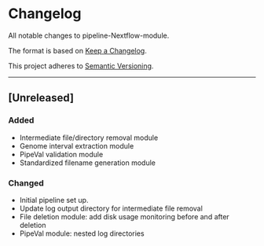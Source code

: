 # Changelog
All notable changes to pipeline-Nextflow-module.

The format is based on [Keep a Changelog](https://keepachangelog.com/en/1.0.0/).

This project adheres to [Semantic Versioning](https://semver.org/spec/v2.0.0.html).

---

## [Unreleased]
### Added
- Intermediate file/directory removal module
- Genome interval extraction module
- PipeVal validation module
- Standardized filename generation module

### Changed
- Initial pipeline set up.
- Update log output directory for intermediate file removal
- File deletion module: add disk usage monitoring before and after deletion
- PipeVal module: nested log directories
